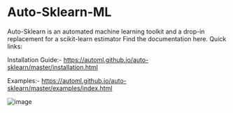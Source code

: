 # Auto-Sklearn-ML
Auto-Sklearn is an automated machine learning toolkit and a drop-in replacement for a scikit-learn estimator
Find the documentation here. Quick links:

Installation Guide:- https://automl.github.io/auto-sklearn/master/installation.html

Examples:- https://automl.github.io/auto-sklearn/master/examples/index.html

![image](https://user-images.githubusercontent.com/98344033/197041037-9b4e1413-33e1-4442-928c-dd44e8929646.png)

